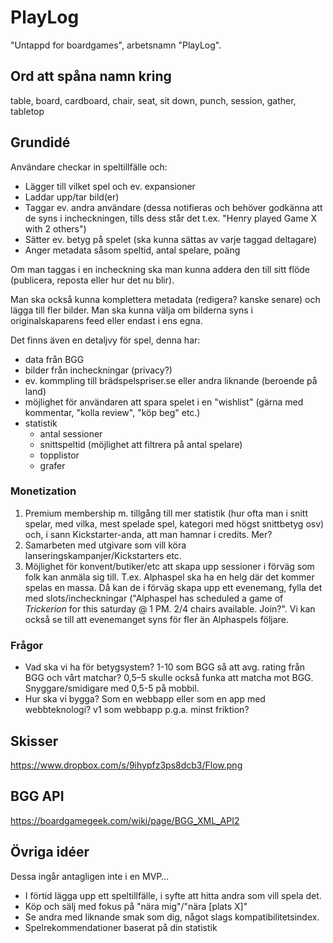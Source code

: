 # PlayLog

"Untappd for boardgames", arbetsnamn "PlayLog".

## Ord att spåna namn kring
table, board, cardboard, chair, seat, sit down, punch, session, gather, tabletop

## Grundidé
Användare checkar in speltillfälle och:
* Lägger till vilket spel och ev. expansioner
* Laddar upp/tar bild(er)
* Taggar ev. andra användare (dessa notifieras och behöver godkänna att de syns i incheckningen, tills dess står det t.ex. "Henry played Game X with 2 others")
* Sätter ev. betyg på spelet (ska kunna sättas av varje taggad deltagare)
* Anger metadata såsom speltid, antal spelare, poäng

Om man taggas i en incheckning ska man kunna addera den till sitt flöde (publicera, reposta eller hur det nu blir).

Man ska också kunna komplettera metadata (redigera? kanske senare) och lägga till fler bilder. Man ska kunna välja om bilderna syns i originalskaparens feed eller endast i ens egna.

Det finns även en detaljvy för spel, denna har:
* data från BGG
* bilder från incheckningar (privacy?)
* ev. kommpling till brädspelspriser.se eller andra liknande (beroende på land)
* möjlighet för användaren att spara spelet i en "wishlist" (gärna med kommentar, "kolla review", "köp beg" etc.)
* statistik
  * antal sessioner
  * snittspeltid (möjlighet att filtrera på antal spelare)
  * topplistor
  * grafer

### Monetization
1. Premium membership m. tillgång till mer statistik (hur ofta man i snitt spelar, med vilka, mest spelade spel, kategori med högst snittbetyg osv) och, i sann Kickstarter-anda, att man hamnar i credits. Mer?
2. Samarbeten med utgivare som vill köra lanseringskampanjer/Kickstarters etc.
3. Möjlighet för konvent/butiker/etc att skapa upp sessioner i förväg som folk kan anmäla sig till. T.ex. Alphaspel ska ha en helg där det kommer spelas en massa. Då kan de i förväg skapa upp ett evenemang, fylla det med slots/incheckningar ("Alphaspel has scheduled a game of *Trickerion* for this saturday @ 1 PM. 2/4 chairs available. Join?". Vi kan också se till att evenemanget syns för fler än Alphaspels följare.

### Frågor
* Vad ska vi ha för betygsystem? 1-10 som BGG så att avg. rating från BGG och vårt matchar? 0,5–5 skulle också funka att matcha mot BGG. Snyggare/smidigare med 0,5-5 på mobbil.
* Hur ska vi bygga? Som en webbapp eller som en app med webbteknologi? v1 som webbapp p.g.a. minst friktion?

## Skisser

https://www.dropbox.com/s/9ihypfz3ps8dcb3/Flow.png

## BGG API

https://boardgamegeek.com/wiki/page/BGG_XML_API2

## Övriga idéer

Dessa ingår antagligen inte i en MVP…

* I förtid lägga upp ett speltillfälle, i syfte att hitta andra som vill spela det.
* Köp och sälj med fokus på "nära mig"/"nära [plats X]"
* Se andra med liknande smak som dig, något slags kompatibilitetsindex.
* Spelrekommendationer baserat på din statistik
